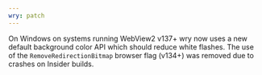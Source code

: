 ```yaml
---
wry: patch
---
```


On Windows on systems running WebView2 v137+ wry now uses a new default background color API which should reduce white flashes. The use of the `RemoveRedirectionBitmap` browser flag (v134+) was removed due to crashes on Insider builds.
